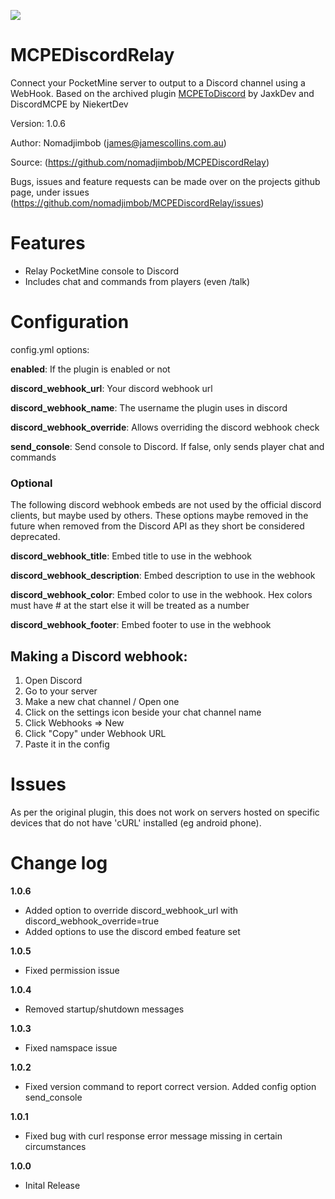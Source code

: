 <a href="https://poggit.pmmp.io/p/MCPEDiscordRelay"><img src="https://poggit.pmmp.io/shield.state/MCPEDiscordRelay"></a>

# MCPEDiscordRelay
Connect your PocketMine server to output to a Discord channel using a WebHook. Based on the archived plugin [MCPEToDiscord](https://poggit.pmmp.io/p/MCPEToDiscord) by JaxkDev and DiscordMCPE by NiekertDev

Version: 1.0.6

Author: Nomadjimbob (james@jamescollins.com.au)

Source: (https://github.com/nomadjimbob/MCPEDiscordRelay)


Bugs, issues and feature requests can be made over on the projects github page, under issues  (https://github.com/nomadjimbob/MCPEDiscordRelay/issues)

# Features
  * Relay PocketMine console to Discord
  * Includes chat and commands from players (even /talk)

# Configuration
config.yml options:

**enabled**: If the plugin is enabled or not

**discord_webhook_url**: Your discord webhook url

**discord_webhook_name**: The username the plugin uses in discord

**discord_webhook_override**: Allows overriding the discord webhook check

**send_console**: Send console to Discord. If false, only sends player chat and commands

### Optional

The following discord webhook embeds are not used by the official discord clients, but maybe used by others. These options maybe removed in the future when removed from the Discord API as they short be considered deprecated.

**discord_webhook_title**: Embed title to use in the webhook

**discord_webhook_description**: Embed description to use in the webhook

**discord_webhook_color**: Embed color to use in the webhook. Hex colors must have # at the start else it will be treated as a number

**discord_webhook_footer**: Embed footer to use in the webhook


## Making a Discord webhook:
1. Open Discord
2. Go to your server
3. Make a new chat channel / Open one
4. Click on the settings icon beside your chat channel name
5. Click Webhooks => New
6. Click "Copy" under Webhook URL
7. Paste it in the config

# Issues
As per the original plugin, this does not work on servers hosted on specific devices that do not have 'cURL' installed (eg android phone).

# Change log
**1.0.6**
- Added option to override discord_webhook_url with discord_webhook_override=true
- Added options to use the discord embed feature set

**1.0.5**
- Fixed permission issue

**1.0.4**
- Removed startup/shutdown messages

**1.0.3**
- Fixed namspace issue

**1.0.2**
- Fixed version command to report correct version. Added config option send_console

**1.0.1**
- Fixed bug with curl response error message missing in certain circumstances

**1.0.0**
- Inital Release
